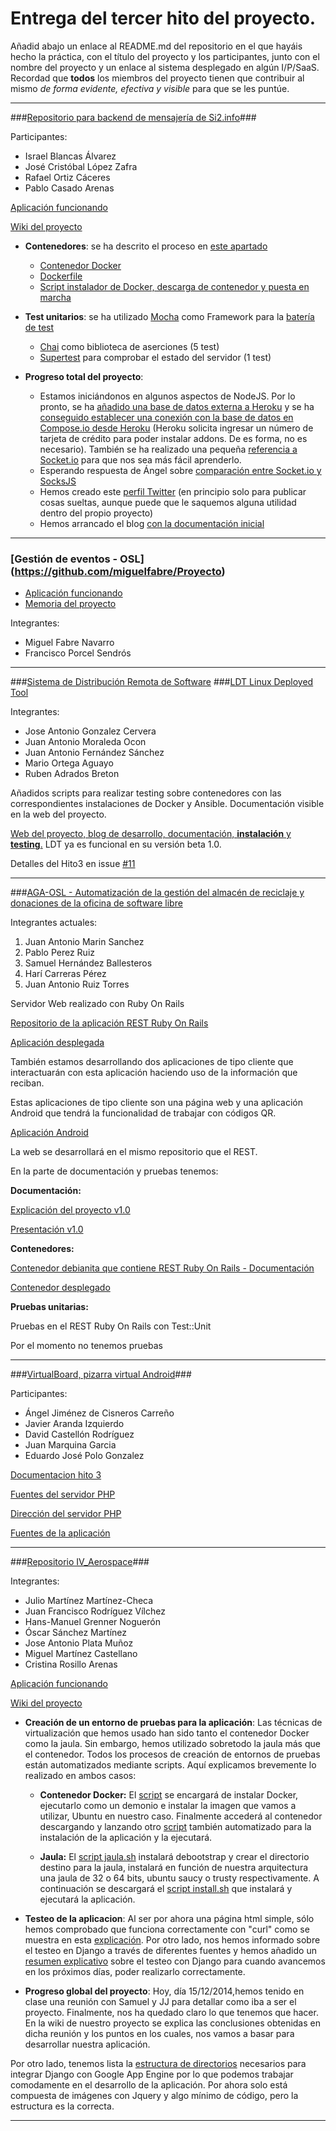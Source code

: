 # Entrega del tercer hito del proyecto.

Añadid abajo un enlace al README.md del repositorio en el que hayáis hecho la práctica, con el título del proyecto y los participantes, junto con el nombre del proyecto y un enlace al sistema desplegado en algún I/P/SaaS. Recordad que **todos** los miembros del proyecto tienen que contribuir al mismo *de forma evidente, efectiva y visible* para que se les puntúe.

- - -

###[Repositorio para backend de mensajería de Si2.info]()###

Participantes:

+ Israel Blancas Álvarez
+ José Cristóbal López Zafra
+ Rafael Ortiz Cáceres
+ Pablo Casado Arenas

[Aplicación funcionando](https://backendsi2.herokuapp.com/)

[Wiki del proyecto](https://github.com/iblancasa/BackendSI2-IV/wiki)

+ **Contenedores**: se ha descrito el proceso en [este apartado](https://github.com/iblancasa/BackendSI2-IV/wiki/Utilizando-Docker-para-el-proyecto)
  + [Contenedor Docker](https://registry.hub.docker.com/u/iblancasa/backendsi2-iv/)
  + [Dockerfile](https://github.com/iblancasa/BackendSI2-IV/blob/master/Dockerfile)
  + [Script instalador de Docker, descarga de contenedor y puesta en marcha](https://github.com/iblancasa/BackendSI2-IV/blob/master/installDocker.sh)
+ **Test unitarios**: se ha utilizado [Mocha](https://github.com/iblancasa/BackendSI2-IV/wiki/Mocha) como Framework para la [batería de test](https://github.com/iblancasa/BackendSI2-IV/blob/master/test/test.js)
  + [Chai](https://github.com/iblancasa/BackendSI2-IV/wiki/Chai) como biblioteca de aserciones (5 test)
  + [Supertest](https://github.com/iblancasa/BackendSI2-IV/wiki/Supertest) para comprobar el estado del servidor (1 test)

+ **Progreso total del proyecto**:
  + Estamos iniciándonos en algunos aspectos de NodeJS. Por lo pronto, se ha [añadido una base de datos externa a Heroku](https://github.com/iblancasa/BackendSI2-IV/wiki/Usar-una-base-de-datos-externa-%28Compose%29-en-Heroku) y se ha [conseguido establecer una conexión con la base de datos en Compose.io desde Heroku](https://github.com/iblancasa/BackendSI2-IV/wiki/Como-establecer-conexi%C3%B3n-entre-una-BD-de-Compose-con-Node.js) (Heroku solicita ingresar un número de tarjeta de crédito para poder instalar addons. De es forma, no es necesario). También se ha realizado una pequeña [referencia a Socket.io](https://github.com/iblancasa/BackendSI2-IV/wiki/Introducci%C3%B3n-al-desarrollo-con-socket.io) para que nos sea más fácil aprenderlo.
  + Esperando respuesta de Ángel sobre [comparación entre Socket.io y SocksJS](https://github.com/iblancasa/BackendSI2-IV/wiki/Socket.io-Vs-SocksJS)
  + Hemos creado este [perfil Twitter](https://twitter.com/BackendSI2) (en principio solo para publicar cosas sueltas, aunque puede que le saquemos alguna utilidad dentro del propio proyecto)
  + Hemos arrancado el blog [con la documentación inicial](http://iblancasa.github.io/BackendSI2-IV/blog/2014/12/14/documentacion-inicial/)

- - -

### [Gestión de eventos - OSL] (https://github.com/miguelfabre/Proyecto)
* [Aplicación funcionando](https://pruebadriveiv.appspot.com)
* [Memoria del proyecto](https://github.com/miguelfabre/Proyecto/blob/master/Memoria.md)

Integrantes:
* Miguel Fabre Navarro
* Francisco Porcel Sendrós

- - -

###[Sistema de Distribución Remota de Software](https://github.com/freeLinuxDistroDeployed)
###[LDT Linux Deployed Tool](http://freelinuxdistrodeployed.github.io/freelinuxdistrodeployed/)

Integrantes:

* Jose Antonio Gonzalez Cervera
* Juan Antonio Moraleda Ocon   
* Juan Antonio Fernández Sánchez
* Mario Ortega Aguayo
* Ruben Adrados Breton

Añadidos scripts para realizar testing sobre contenedores con las correspondientes instalaciones de Docker y Ansible. Documentación visible en la web del proyecto.

[Web del proyecto, blog de desarrollo, documentación, **instalación** y **testing**.](http://freelinuxdistrodeployed.github.io/freelinuxdistrodeployed/) LDT ya es funcional en su versión beta 1.0.

Detalles del Hito3 en issue [#11](https://github.com/freelinuxdistrodeployed/freelinuxdistrodeployed/issues/11)

- - -

###[AGA-OSL - Automatización de la gestión del almacén de reciclaje y donaciones de la oficina de software libre](https://github.com/Samu92/AGA-OSL)

Integrantes actuales:

1. Juan Antonio Marin Sanchez
2. Pablo Perez Ruiz
3. Samuel Hernández Ballesteros
4. Harí Carreras Pérez
5. Juan Antonio Ruiz Torres

Servidor Web realizado con Ruby On Rails

[Repositorio de la aplicación REST Ruby On Rails](https://github.com/hcarreras/AGA-OSL-rails-app)

[Aplicación desplegada](http://aga-osl.herokuapp.com/)

También estamos desarrollando dos aplicaciones de tipo cliente que interactuarán con esta aplicación haciendo uso de la información que reciban.

Estas aplicaciones de tipo cliente son una página web y una aplicación Android que tendrá la funcionalidad de trabajar con códigos QR.

[Aplicación Android](https://github.com/Samu92/AGA-OSL/tree/master/Aplicacion-Android)

La web se desarrollará en el mismo repositorio que el REST.

En la parte de documentación y pruebas tenemos:

**Documentación:**

[Explicación del proyecto v1.0](https://github.com/Samu92/AGA-OSL/blob/master/Documentaci%C3%B3n/Documentaci%C3%B3n%20proyecto%20de%20gesti%C3%B3n%20automatizada%20de%20almac%C3%A9n%20de%20reciclaje.md)

[Presentación v1.0](https://github.com/Samu92/AGA-OSL/tree/master/Presentaci%C3%B3n)

**Contenedores:**

[Contenedor debianita que contiene REST Ruby On Rails - Documentación](https://github.com/Samu92/AGA-OSL/blob/master/Entorno%20de%20pruebas/Contenedores%20y%20pruebas.md)

[Contenedor desplegado](http://178.62.92.114:3000/)

**Pruebas unitarias:**

Pruebas en el REST Ruby On Rails con Test::Unit

Por el momento no tenemos pruebas

- - -

###[VirtualBoard, pizarra virtual Android](https://github.com/IV-2014/VirtualBoard)###

Participantes:

- Ángel Jiménez de Cisneros Carreño
- Javier Aranda Izquierdo
- David Castellón Rodríguez
- Juan Marquina Garcia
- Eduardo José Polo Gonzalez

[Documentacion hito 3](https://github.com/IV-2014/VirtualBoard/blob/master/ServerConfiguration/Hito3/README.md)

[Fuentes del servidor PHP](https://github.com/IV-2014/VirtualBoard/tree/master/ServerConfiguration/Hito3/PHP)

[Dirección del servidor PHP](http://virtualboardphp-virtualboard.rhcloud.com/)

[Fuentes de la aplicación](https://github.com/IV-2014/VirtualBoard/tree/master/AppCode/android%2BPHP)


- - -

###[Repositorio IV_Aerospace](https://github.com/julioxus/iv-aerospace)###

Integrantes:

+ Julio Martínez Martínez-Checa
+ Juan Francisco Rodríguez Vílchez
+ Hans-Manuel Grenner Noguerón
+ Óscar Sánchez Martínez
+ Jose Antonio Plata Muñoz
+ Miguel Martínez Castellano
+ Cristina Rosillo Arenas

[Aplicación funcionando](http://nice-virtue-753.appspot.com/)

[Wiki del proyecto](https://github.com/julioxus/iv-aerospace/wiki/Wiki)

+ **Creación de un entorno de pruebas para la aplicación**: Las técnicas de virtualización que hemos usado han sido tanto el contenedor Docker como la jaula. Sin embargo, hemos utilizado sobretodo la jaula más que el contenedor. 
Todos los procesos de creación de entornos de pruebas están automatizados mediante scripts. Aquí explicamos brevemente lo realizado en ambos casos:

    * **Contenedor Docker:** El [script](https://github.com/julioxus/iv-aerospace/blob/master/Hito3/install_docker.sh) se encargará de instalar Docker, ejecutarlo como un demonio e instalar la imagen que vamos a utilizar, Ubuntu en nuestro caso.
Finalmente accederá al contenedor descargando y lanzando otro [script](https://github.com/julioxus/iv-aerospace/blob/master/Hito3/install.sh) también automatizado para la instalación de la aplicación y la ejecutará.

    * **Jaula:** El [script jaula.sh](https://github.com/julioxus/iv-aerospace/blob/master/Hito3/jaula.sh) instalará debootstrap y crear el directorio destino para la jaula, instalará en función de nuestra arquitectura una jaula de 32 o 64 bits, ubuntu saucy o trusty respectivamente. A continuación se descargará el [script install.sh](https://github.com/julioxus/iv-aerospace/blob/master/Hito3/install.sh) que instalará y ejecutará la aplicación.
    
+ **Testeo de la aplicacion**: Al ser por ahora una página html simple, sólo hemos comprobado que funciona correctamente con "curl" como se muestra en esta [explicación](https://github.com/julioxus/iv-aerospace/blob/master/Hito3/test_disponibilidad.md). Por otro lado, nos hemos informado sobre el testeo en Django a través de diferentes fuentes y hemos añadido un [resumen explicativo](https://github.com/julioxus/iv-aerospace/blob/master/Hito3/testing_tools_django.md) sobre el testeo con Django para cuando avancemos en los próximos días, poder realizarlo correctamente.

+ **Progreso global del proyecto**: Hoy, día 15/12/2014,hemos tenido en clase una reunión con Samuel y JJ para detallar como iba a ser el proyecto. Finalmente, nos ha quedado claro lo que tenemos que hacer. En la wiki de nuestro proyecto se explica las conclusiones obtenidas en dicha reunión y los puntos en los cuales, nos vamos a basar para desarrollar nuestra aplicación.

Por otro lado, tenemos lista la [estructura de directorios](https://github.com/julioxus/iv-aerospace/tree/master/workspace/guestbook) necesarios para integrar Django con Google App Engine por lo que podemos trabajar comodamente en el desarrollo de la aplicación. Por ahora solo está compuesta de imágenes con Jquery y algo mínimo de código, pero la estructura es la correcta. 

- - -